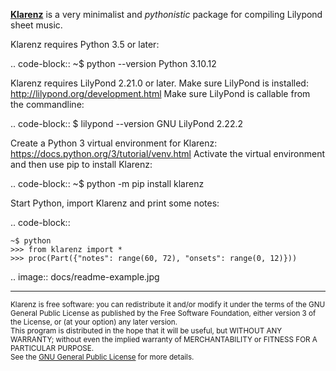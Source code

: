 
[__Klarenz__](https://en.wikipedia.org/wiki/Clarence_Barlow) is a very minimalist and _pythonistic_ package for compiling Lilypond sheet music.

Klarenz requires Python 3.5 or later:

..  code-block::
    ~$ python --version
    Python 3.10.12

Klarenz requires LilyPond 2.21.0 or later.
Make sure LilyPond is installed: http://lilypond.org/development.html
Make sure LilyPond is callable from the commandline:

..  code-block::
    $ lilypond --version
    GNU LilyPond 2.22.2

Create a Python 3 virtual environment for Klarenz: https://docs.python.org/3/tutorial/venv.html
Activate the virtual environment and then use pip to install Klarenz:

..  code-block::
    ~$ python -m pip install klarenz

Start Python, import Klarenz and print some notes:

..  code-block::

    ~$ python
    >>> from klarenz import *
    >>> proc(Part({"notes": range(60, 72), "onsets": range(0, 12)}))


..  image:: docs/readme-example.jpg




- - -
<small>Klarenz is free software: you can redistribute it and/or modify it under the terms of the GNU General Public License as published by the Free Software Foundation, either version 3 of the License, or (at your option) any later version.<br>
This program is distributed in the hope that it will be useful, but WITHOUT ANY WARRANTY; without even the implied warranty of MERCHANTABILITY or FITNESS FOR A PARTICULAR PURPOSE.<br>
See the [GNU General Public License](http://www.gnu.org/licenses/) for more details.</small>
